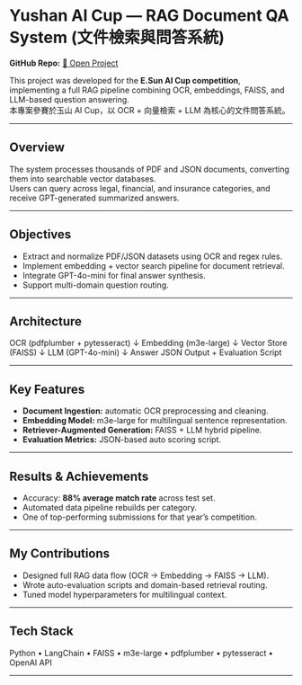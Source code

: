 # Yushan AI Cup — RAG Document QA System (文件檢索與問答系統)
**GitHub Repo:** [🔗 Open Project](https://github.com/ShangLin1606/yushan_ai_cup)

This project was developed for the **E.Sun AI Cup competition**,  
implementing a full RAG pipeline combining OCR, embeddings, FAISS, and LLM-based question answering.  
本專案參賽於玉山 AI Cup，以 OCR + 向量檢索 + LLM 為核心的文件問答系統。

---

## Overview
The system processes thousands of PDF and JSON documents, converting them into searchable vector databases.  
Users can query across legal, financial, and insurance categories, and receive GPT-generated summarized answers.

---

## Objectives
- Extract and normalize PDF/JSON datasets using OCR and regex rules.  
- Implement embedding + vector search pipeline for document retrieval.  
- Integrate GPT-4o-mini for final answer synthesis.  
- Support multi-domain question routing.

---

## Architecture

OCR (pdfplumber + pytesseract)
↓
Embedding (m3e-large)
↓
Vector Store (FAISS)
↓
LLM (GPT-4o-mini)
↓
Answer JSON Output + Evaluation Script


---

## Key Features
- **Document Ingestion:** automatic OCR preprocessing and cleaning.  
- **Embedding Model:** m3e-large for multilingual sentence representation.  
- **Retriever-Augmented Generation:** FAISS + LLM hybrid pipeline.  
- **Evaluation Metrics:** JSON-based auto scoring script.

---

## Results & Achievements
- Accuracy: **88% average match rate** across test set.  
- Automated data pipeline rebuilds per category.  
- One of top-performing submissions for that year’s competition.

---

## My Contributions
- Designed full RAG data flow (OCR → Embedding → FAISS → LLM).  
- Wrote auto-evaluation scripts and domain-based retrieval routing.  
- Tuned model hyperparameters for multilingual context.

---

## Tech Stack
Python • LangChain • FAISS • m3e-large • pdfplumber • pytesseract • OpenAI API

---
